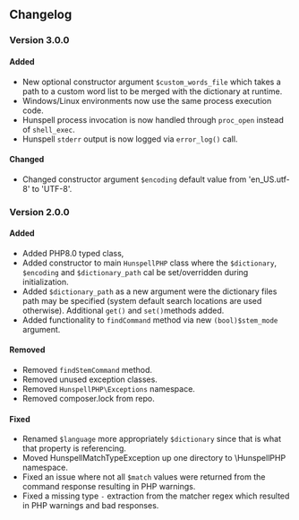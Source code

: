 ## Changelog
### Version 3.0.0
#### Added
- New optional constructor argument `$custom_words_file` which takes a path to a custom word list to be merged with the dictionary at runtime.
- Windows/Linux environments now use the same process execution code.
- Hunspell process invocation is now handled through `proc_open` instead of `shell_exec`.
- Hunspell `stderr` output is now logged via `error_log()` call.
#### Changed
- Changed constructor argument `$encoding` default value from 'en_US.utf-8' to 'UTF-8'.

### Version 2.0.0
#### Added
- Added PHP8.0 typed class, 
- Added constructor to main `HunspellPHP` class where the `$dictionary`, `$encoding` and `$dictionary_path` cal be set/overridden during initialization.
- Added `$dictionary_path` as a new argument were the dictionary files path may be specified (system default search locations are used otherwise). Additional `get()` and `set()`methods added. 
- Added functionality to `findCommand` method via new `(bool)$stem_mode` argument.
#### Removed
- Removed `findStemCommand` method.
- Removed unused exception classes.
- Removed `HunspellPHP\Exceptions` namespace.
- Removed composer.lock from repo.
#### Fixed
- Renamed `$language` more appropriately `$dictionary` since that is what that property is referencing.
- Moved HunspellMatchTypeException up one directory to \HunspellPHP namespace.
- Fixed an issue where not all `$match` values were returned from the command response resulting in PHP warnings.
- Fixed a missing type `-` extraction from the matcher regex which resulted in PHP warnings and bad responses.
